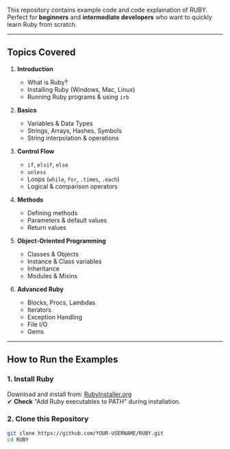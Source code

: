 This repository contains example code and code explaination of RUBY. 
Perfect for **beginners** and **intermediate developers** who want to quickly learn Ruby from scratch.

---

## Topics Covered

1. **Introduction**
   - What is Ruby?
   - Installing Ruby (Windows, Mac, Linux)
   - Running Ruby programs & using `irb`

2. **Basics**
   - Variables & Data Types
   - Strings, Arrays, Hashes, Symbols
   - String interpolation & operations

3. **Control Flow**
   - `if`, `elsif`, `else`
   - `unless`
   - Loops (`while`, `for`, `.times`, `.each`)
   - Logical & comparison operators

4. **Methods**
   - Defining methods
   - Parameters & default values
   - Return values

5. **Object-Oriented Programming**
   - Classes & Objects
   - Instance & Class variables
   - Inheritance
   - Modules & Mixins

6. **Advanced Ruby**
   - Blocks, Procs, Lambdas
   - Iterators
   - Exception Handling
   - File I/O
   - Gems

---

## How to Run the Examples

### 1. Install Ruby
Download and install from: [RubyInstaller.org](https://rubyinstaller.org/)  
✔ **Check** "Add Ruby executables to PATH" during installation.

### 2. Clone this Repository
```bash
git clone https://github.com/YOUR-USERNAME/RUBY.git
cd RUBY
